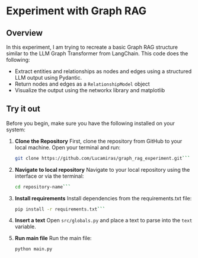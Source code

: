 # Experiment with Graph RAG

## Overview
In this experiment, I am trying to recreate a basic Graph RAG structure similar to the LLM Graph Transformer from LangChain.
This code does the following:
- Extract entities and relationships as nodes and edges using a structured LLM output using Pydantic.
- Return nodes and edges as a `RelationshipModel` object
- Visualize the output using the networkx library and matplotlib

## Try it out
Before you begin, make sure you have the following installed on your system:

1. **Clone the Repository**
   First, clone the repository from GitHub to your local machine. Open your terminal and run:
   ```sh
   git clone https://github.com/Lucamiras/graph_rag_experiment.git```

2. **Navigate to local repository**
   Navigate to your local repository using the interface or via the terminal:
   ```sh
   cd repository-name```

3. **Install requirements**
   Install dependencies from the requirements.txt file:
   ```sh
   pip install -r requirements.txt```

4. **Insert a text**
   Open `src/globals.py` and place a text to parse into the `text` variable.

5. **Run main file**
   Run the main file:
   ```sh
   python main.py
   ```
